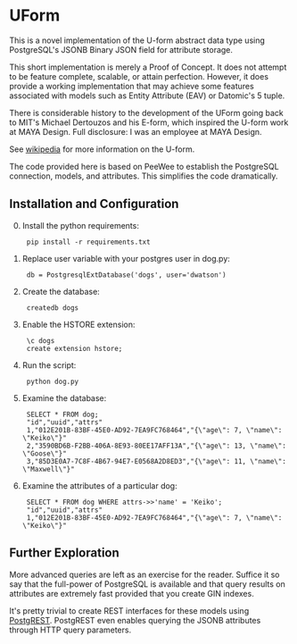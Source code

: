 # UForm

This is a novel implementation of the U-form abstract data type using PostgreSQL's JSONB Binary JSON field for attribute storage.

This short implementation is merely a Proof of Concept. It does not attempt to be feature complete, scalable, or attain perfection. However, it does provide a working implementation that may achieve some features associated with models such as Entity Attribute (EAV) or Datomic's 5 tuple.

There is considerable history to the development of the UForm going back to MIT's Michael Dertouzos and his E-form, which inspired the U-form work at MAYA Design. Full disclosure: I was an employee at MAYA Design.

See [wikipedia](https://en.wikipedia.org/wiki/U-form) for more information on the U-form.

The code provided here is based on PeeWee to establish the PostgreSQL connection, models, and attributes. This simplifies the code dramatically.

## Installation and Configuration

0. Install the python requirements:

        pip install -r requirements.txt
0. Replace user variable with your postgres user in dog.py:

        db = PostgresqlExtDatabase('dogs', user='dwatson')
0. Create the database:

        createdb dogs
0. Enable the HSTORE extension:

        \c dogs
        create extension hstore;
0. Run the script:

        python dog.py
0. Examine the database:

        SELECT * FROM dog;
        "id","uuid","attrs"
        1,"012E201B-83BF-45E0-AD92-7EA9FC768464","{\"age\": 7, \"name\": \"Keiko\"}"
        2,"3590BD6B-F2BB-406A-8E93-80EE17AFF13A","{\"age\": 13, \"name\": \"Goose\"}"
        3,"85D3E0A7-7C8F-4B67-94E7-E0568A2D8ED3","{\"age\": 11, \"name\": \"Maxwell\"}"
0. Examine the attributes of a particular dog:

        SELECT * FROM dog WHERE attrs->>'name' = 'Keiko';
        "id","uuid","attrs"
        1,"012E201B-83BF-45E0-AD92-7EA9FC768464","{\"age\": 7, \"name\": \"Keiko\"}"

## Further Exploration

More advanced queries are left as an exercise for the reader. Suffice it so say that the full-power of PostgreSQL is available and that query results on attributes are extremely fast provided that you create GIN indexes.

It's pretty trivial to create REST interfaces for these models using [PostgREST](http://postgrest.com/). PostgREST even enables querying the JSONB attributes through HTTP query parameters.
